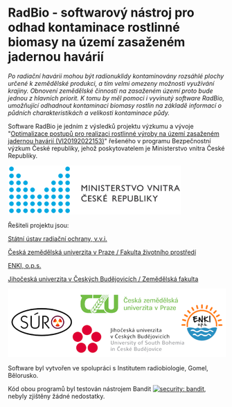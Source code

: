 # RadBio - softwarový nástroj pro odhad kontaminace rostlinné  biomasy na území zasaženém jadernou havárií

*Po radiační havárii mohou být radionuklidy kontaminovány rozsáhlé plochy určené k zemědělské produkci, a tím velmi omezeny možnosti využívání krajiny. Obnovení zemědělské činnosti na zasaženém území proto bude jednou z hlavních priorit. K tomu by měl pomoci i vyvinutý software RadBio, umožňující odhadnout kontaminaci biomasy rostlin na základě informací o půdních charakteristikách a velikosti kontaminace půdy.*


Software RadBio je jedním z výsledků projektu výzkumu a vývoje "[Optimalizace postupů pro realizaci rostlinné výroby na území zasaženém jadernou havárií (VI20192022153)](https://starfos.tacr.cz/cs/project/VI20192022153)" řešeného v programu Bezpečnostní výzkum České republiky, jehož poskytovatelem je Ministerstvo vnitra České Republiky.

<img src="Images/logo_MV.png" alt="logo Ministerstva vnitra České Republiky" width="400"/>

Řešiteli projektu jsou:

[Státní ústav radiační ochrany, v.v.i.](https://www.suro.cz/cz/vyzkum)

[Česká zemědělská univerzita v Praze / Fakulta životního prostředí](https://www.fzp.czu.cz/cs/r-6897-veda-a-vyzkum)

[ENKI, o.p.s.](https://www.enki.cz/cs/projekty)

[Jihočeská univerzita v Českých Budějovicích / Zemědělská fakulta](https://www.fzt.jcu.cz/cz/veda-a-vyzkum/vyzkumna-temata)

<img src="Images/loga_web.png" alt="loga řešitelů projektu" width="600"/>


Software byl vytvořen ve spolupráci s Institutem radiobiologie, Gomel, Bělorusko.

Kód obou programů byl testován nástrojem Bandit [![security: bandit](https://img.shields.io/badge/security-bandit-yellow.svg)](https://github.com/PyCQA/bandit), nebyly zjištěny žádné nedostatky.
